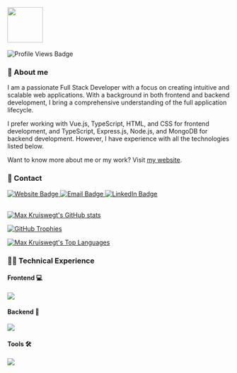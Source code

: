 <div>
  <a href="https://maxkruiswegt.com" target="_blank">
    <img src="https://maxkruiswegt.com/images/MKLogoLight.webp" style="height: 5rem;">
  </a>
</div>

<br>

<img src="https://komarev.com/ghpvc/?username=maxkruiswegt&label=Profile%20views&color=bf3f36&style=flat" alt="Profile Views Badge" />

### 🚀 About me

I am a passionate Full Stack Developer with a focus on creating intuitive and scalable web applications. With a background in both frontend and backend development, I bring a comprehensive understanding of the full application lifecycle.

I prefer working with Vue.js, TypeScript, HTML, and CSS for frontend development, and TypeScript, Express.js, Node.js, and MongoDB for backend development. However, I have experience with all the technologies listed below.

Want to know more about me or my work? Visit <a href="https://maxkruiswegt.com">my website</a>.

### 🔗 Contact

<div>
  <a href="https://maxkruiswegt.com/contact" target="_blank">
    <img src="https://img.shields.io/badge/maxkruiswegt.com-website?style=for-the-badge&logo=firefoxbrowser&logoColor=white&labelColor=bf3f36&color=171717" alt="Website Badge">
  </a>
  <a href="mailto:info@maxkruiswegt.com" target="_blank">
    <img src="https://img.shields.io/badge/email-email?style=for-the-badge&logo=maildotru&logoColor=white&labelColor=bf3f36&color=171717" alt="Email Badge">
  </a>
  <a href="https://www.linkedin.com/in/maxkruiswegt/" target="_blank">
    <img src="https://img.shields.io/badge/linkedin-linkedin?style=for-the-badge&color=0077B5" alt="LinkedIn Badge">
  </a>
</div>

<br>

[![Max Kruiswegt's GitHub stats](https://github-readme-stats.vercel.app/api?username=maxkruiswegt&show_icons=true&theme=monokai)](https://github.com/maxkruiswegt)

[![GitHub Trophies](https://github-profile-trophy.vercel.app/?username=maxkruiswegt&theme=monokai&column=4&margin-w=15&margin-h=15)](https://github.com/maxkruiswegt)

[![Max Kruiswegt's Top Languages](https://github-readme-stats.vercel.app/api/top-langs/?username=maxkruiswegt&layout=compact&theme=monokai)](https://github.com/maxkruiswegt)

### 🧑‍💻 Technical Experience

#### Frontend 💻

<img src="https://skillicons.dev/icons?i=vue,ts,js,html,css,pinia,tailwind,bootstrap"/>

#### Backend 🤖

<img src="https://skillicons.dev/icons?i=ts,js,cs,java,php,express,mongo,spring,maven,mysql"/>

#### Tools 🛠️

<img src="https://skillicons.dev/icons?i=nodejs,npm,figma,vite,postman"/>

<br>
